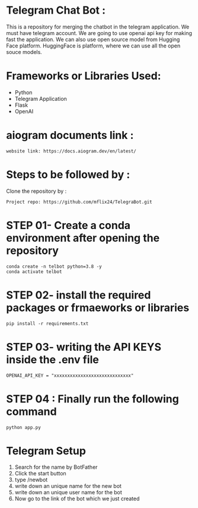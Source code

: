 # Telegram Chat Bot :
This is a repository for merging the chatbot in the telegram application. We must have telegram account. We are going to use openai api key for making fast the application. We can also use open source model from Hugging Face platform. HuggingFace is platform, where we can use all the open souce models.


# Frameworks or Libraries Used:
- Python
- Telegram Application
- Flask
- OpenAI


# aiogram documents link :
```
website link: https://docs.aiogram.dev/en/latest/
```


# Steps to be followed by :
Clone the repository by :
```
Project repo: https://github.com/mflix24/TelegraBot.git
```


# STEP 01- Create a conda environment after opening the repository
```
conda create -n telbot python=3.8 -y
conda activate telbot
```


# STEP 02- install the required packages or frmaeworks or libraries
```
pip install -r requirements.txt
```


# STEP 03- writing the API KEYS inside the .env file
```
OPENAI_API_KEY = "xxxxxxxxxxxxxxxxxxxxxxxxxxxxx"
```


# STEP 04 : Finally run the following command
```
python app.py
```


# Telegram Setup 
01. Search for the name by BotFather
02. Click the start button
03. type /newbot
04. write down an unique name for the new bot
05. write down an unique user name for the bot
06. Now go to the link of the bot which we just created




